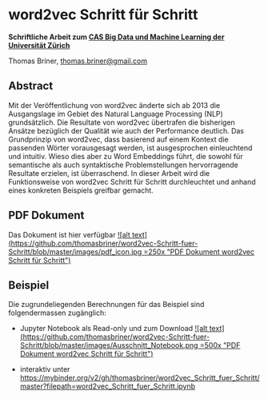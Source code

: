 # word2vec Schritt für Schritt

**Schriftliche Arbeit zum [CAS Big Data und Machine Learning der Universität Zürich](http://www.ifi.uzh.ch/de/studies/cas.html)**

Thomas Briner, thomas.briner@gmail.com

## Abstract

Mit der Veröffentlichung von word2vec änderte sich ab 2013 die Ausgangslage im Gebiet des Natural Language Processing (NLP) grundsätzlich. Die Resultate von word2vec übertrafen die bisherigen Ansätze bezüglich der Qualität wie auch der Performance deutlich. Das Grundprinzip von word2vec, dass basierend auf einem Kontext die passenden Wörter vorausgesagt werden, ist ausgesprochen einleuchtend und intuitiv. Wieso  dies aber zu Word Embeddings führt, die sowohl für semantische als auch syntaktische Problemstellungen hervorragende Resultate erzielen, ist überraschend. In dieser Arbeit wird die Funktionsweise von word2vec Schritt für Schritt durchleuchtet und anhand eines konkreten Beispiels greifbar gemacht.


## PDF Dokument
Das Dokument ist hier verfügbar
[![alt text](https://github.com/thomasbriner/word2vec-Schritt-fuer-Schritt/blob/master/images/pdf_icon.jpg =250x "PDF Dokument word2vec Schritt für Schritt")](https://github.com/thomasbriner/word2vec-Schritt-fuer-Schritt/raw/master/word2vec_Schritt_fuer_Schritt.pdf)



## Beispiel
Die zugrundeliegenden Berechnungen für das Beispiel sind folgendermassen zugänglich:
- Jupyter Notebook als Read-only und zum Download
[![alt text](https://github.com/thomasbriner/word2vec-Schritt-fuer-Schritt/blob/master/images/Ausschnitt_Notebook.png =500x "PDF Dokument word2vec Schritt für Schritt")](https://github.com/thomasbriner/word2vec-Schritt-fuer-Schritt/blob/master/word2vec_Schritt_fuer_Schritt.ipynb)



- interaktiv unter https://mybinder.org/v2/gh/thomasbriner/word2vec_Schritt_fuer_Schritt/master?filepath=word2vec_Schritt_fuer_Schritt.ipynb
